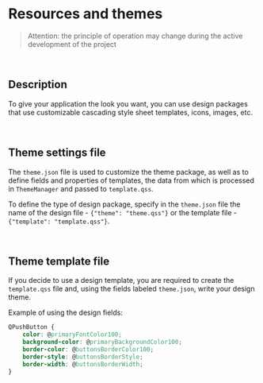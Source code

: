 # Resources and themes

> Attention: the principle of operation may change during the active development of the project

<br>

## Description
To give your application the look you want, you can use design packages that use customizable cascading style sheet templates, icons, images, etc.

<br>

## Theme settings file
The `theme.json` file is used to customize the theme package, as well as to define fields and properties of templates, the data from which is processed in `ThemeManager` and passed to `template.qss`.

To define the type of design package, specify in the `theme.json` file the name of the design file - `{"theme": "theme.qss"}` or the template file - `{"template": "template.qss"}`.

<br>

## Theme template file
If you decide to use a design template, you are required to create the `template.qss` file and, using the fields labeled `theme.json`, write your design theme.

Example of using the design fields:

```css
QPushButton {
    color: @primaryFontColor100;
    background-color: @primaryBackgroundColor100;
    border-color: @buttonsBorderColor100;
    border-style: @buttonsBorderStyle;
    border-width: @buttonsBorderWidth;
}
```